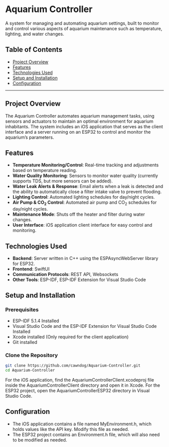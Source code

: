 # Aquarium Controller

A system for managing and automating aquarium settings, built to monitor and control various aspects of aquarium maintenance such as temperature, lighting, and water changes. 

## Table of Contents
- [Project Overview](#project-overview)
- [Features](#features)
- [Technologies Used](#technologies-used)
- [Setup and Installation](#setup-and-installation)
- [Configuration](#configuration)

---

## Project Overview
The Aquarium Controller automates aquarium management tasks, using sensors and actuators to maintain an optimal environment for aquarium inhabitants. The system includes an iOS application that serves as the client interface and a server running on an ESP32 to control and monitor the aquarium’s parameters.

## Features
- **Temperature Monitoring/Control**: Real-time tracking and adjustments based on temperature reading.
- **Water Quality Monitoring**: Sensors to monitor water quality (currently supports TDS, but more sensors can be added).
- **Water Leak Alerts & Response**: Email alerts when a leak is detected and the ability to automatically close a filter intake valve to prevent flooding.
- **Lighting Control**: Automated lighting schedules for day/night cycles.
- **Air Pump & CO<sub>2</sub> Control**: Automated air pump and CO<sub>2</sub> schedules for day/night cycles.
- **Maintenance Mode**: Shuts off the heater and filter during water changes.
- **User Interface**: iOS application client interface for easy control and monitoring.


## Technologies Used
- **Backend**: Server written in C++ using the ESPAsyncWebServer library for ESP32.
- **Frontend**: SwiftUI
- **Communication Protocols**: REST API, Websockets
- **Other Tools**: ESP-IDF, ESP-IDF Extension for Visual Studio Code

## Setup and Installation
### Prerequisites
- ESP-IDF 5.1.4 Installed
- Visual Studio Code and the ESP-IDF Extension for Visual Studio Code Installed
- Xcode installed (Only required for the client application)
- Git installed

### Clone the Repository
```bash
git clone https://github.com/cawndog/Aquarium-Controller.git
cd Aquarium-Controller
```
For the iOS application, find the AquariumControllerClient.xcodeproj file inside the AquariumControllerClient directory and open it in Xcode.
For the ESP32 project, open the AquariumControllerESP32 directory in Visual Studio Code.
## Configuration
- The iOS application contains a file named MyEnvironment.h, which holds values like the API key. Modify this file as needed.
- The ESP32 project contains an Environment.h file, which will also need to be modified as needed.
